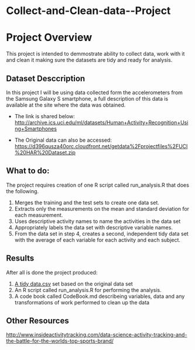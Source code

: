 
# Collect-and-Clean-data--Project
# Project Overview
This project is intended to demmostrate ability to collect data, work with it and clean it making sure the datasets are tidy and ready for analysis.


## Dataset Desccription
In this project I will be using data collected form the accelerometers from the Samsung Galaxy S smartphone, a full description of this data is available at the site where the data was obtained. 
* The link is shared below:
http://archive.ics.uci.edu/ml/datasets/Human+Activity+Recognition+Using+Smartphones 

* The Original data can also be accessed:
https://d396qusza40orc.cloudfront.net/getdata%2Fprojectfiles%2FUCI%20HAR%20Dataset.zip 


## What to do:
The project requires creation of one R script called run_analysis.R that does the following. 
1. Merges the training and the test sets to create one data set.
2. Extracts only the measurements on the mean and standard deviation for each measurement. 
3. Uses descriptive activity names to name the activities in the data set
4. Appropriately labels the data set with descriptive variable names. 
5. From the data set in step 4, creates a second, independent tidy data set with the average of each variable for each activity and each subject.

## Results
After all is done the project produced:
1. [A tidy data.csv](https://github.com/Claire-Kimbugwe/Collect-and-Clean-data--Project/blob/master/Tidydata.csv) set based on the original data set
2. An R script called run_analysis.R for performing the analysis.
3. A code book called CodeBook.md describeing variables, data and any transformations of work performed to clean up the data

## Other Resources
http://www.insideactivitytracking.com/data-science-activity-tracking-and-the-battle-for-the-worlds-top-sports-brand/
